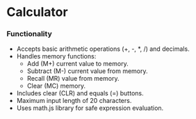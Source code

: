 # Calculator

### Functionality
- Accepts basic arithmetic operations (+, -, *, /) and decimals.
- Handles memory functions:
     - Add (M+) current value to memory.
     - Subtract (M-) current value from memory.
     - Recall (MR) value from memory.
     - Clear (MC) memory.
- Includes clear (CLR) and equals (=) buttons.
- Maximum input length of 20 characters.
- Uses math.js library for safe expression evaluation.

